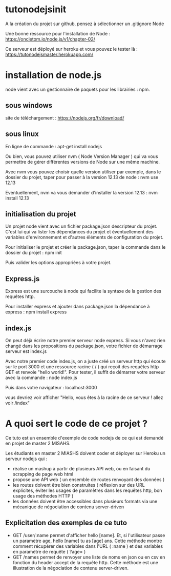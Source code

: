 # tutonodejsinit

A la création du projet sur github, pensez à sélectionner un .gitignore Node

Une bonne ressource pour l'installation de Node : https://oncletom.io/node.js/v1/chapter-02/

Ce serveur est déployé sur heroku et vous pouvez le tester là : https://tutonodejsmaster.herokuapp.com/

# installation de node.js

node vient avec un gestionnaire de paquets pour les librairies : npm.

## sous windows
 
site de téléchargement : https://nodejs.org/fr/download/

## sous linux

En ligne de commande : apt-get install nodejs

Ou bien, vous pouvez utiliser nvm ( Node Version Manager ) qui va vous permettre de gérer différentes versions de Node sur une même machine. 

Avec nvm vous pouvez choisir quelle version utiliser par exemple, dans le dossier du projet, taper pour passer à la version 12.13 de node : nvm use 12.13

Eventuellement, nvm va vous demander d'installer la version 12.13 : nvm install 12.13

## initialisation du projet

Un projet node vient avec un fichier package.json descripteur du projet. C'est lui qui va lister les dépendances du projet et éventuellement des variables d'environnement et d'autres éléments de configuration du projet.

Pour initialiser le projet et créer le package.json, taper la commande dans le dossier du projet : npm init

Puis valider les options appropriées à votre projet.

## Express.js

Express est une surcouche à node qui facilite la syntaxe de la gestion des requêtes http. 

Pour installer express et ajouter dans package.json la dépendance à express : npm install express

## index.js

On peut déjà écrire notre premier serveur node express. Si vous n'avez rien changé dans les propositions du package.json, votre fichier de démarrage serveur est index.js

Avec notre premier code index.js, on a juste créé un serveur http qui écoute sur le port 3000 et une ressource racine ( / ) qui reçoit des requêtes http GET et renvoie "hello world!". Pour tester, il suffit de démarrer votre serveur avec la commande : node index.js

Puis dans votre navigateur : localhost:3000

vous devriez voir afficher "Hello, vous êtes à la racine de ce serveur ! allez voir /index"

# A quoi sert le code de ce projet ?

Ce tuto est un ensemble d'exemple de code nodejs de ce qui est demandé en projet de master 2 MISAHS.

Les étudiants en master 2 MIASHS doivent coder et déployer sur Heroku un serveur nodejs qui :
- réalise un mashup à partir de plusieurs API web, ou en faisant du scrapping de page web html
- propose une API web ( un ensemble de routes renvoyant des données )
- les routes doivent être bien construites ( réflexion sur des URL explicites, éviter les usages de paramètres dans les requêtes http, bon usage des méthodes HTTP )
- les données doivent être accessibles dans plusieurs formats via une mécanique de négociation de contenu server-driven

## Explicitation des exemples de ce tuto
- GET /user/:name permet d'afficher hello [name]. Et, si l'utilisateur passe un paramètre age, hello [name] tu as [age] ans.
Cette méthode montre comment récupérer des variables dans l'URL ( :name ) et des variables en paramètre de requête ( ?age= )
- GET /names permet de renvoyer une liste de noms en json ou en csv en fonction du header accept de la requête http. 
Cette méthode est une illustration de la négociation de contenu server-driven.
